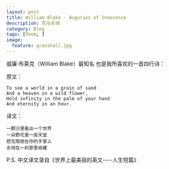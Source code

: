 ```yaml
---
layout: post  
title: William Blake - Auguries of Innocence  
description: 花与永恒  
category: Blog  
tags: [Poem, ]  
image:
  feature: grasshall.jpg
---
```




威廉·布莱克（William Blake）最知名 也是我所喜欢的一首四行诗：

原文：

    To see a world in a grain of sand  
    And a heaven in a wild flower,  
    Hold infinity in the palm of your hand  
    And eternity in an hour.  

译文：

    一颗沙里看出一个世界  
    一朵野花里一座天堂  
    把无限放在你的手掌上  
    永恒在一刹那里收藏  
    
 P.S. 中文译文录自《世界上最美丽的英文----人生短篇》